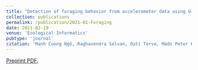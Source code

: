```yaml
---
title: "Detection of foraging behavior from accelerometer data using U-Net type convolutional networks"
collection: publications
permalink: /publication/2021-01-Foraging
date: 2021-02-19
venue: 'Ecological Informatics'
pubtype: 'journal'
citation: 'Manh Cuong Ngô, Raghavendra Selvan, Outi Tervo, Mads Peter Heide-Jørgensen, Susanne Ditlevsen; Detection of foraging behavior from accelerometer data using U-Net type convolutional networks; Journal of Ecological Informatics, 2021.'
---
```

[Preprint PDF](https://arxiv.org/abs/2101.01992), 
